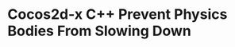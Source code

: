 Cocos2d-x C++ Prevent Physics Bodies From Slowing Down
======================================================
